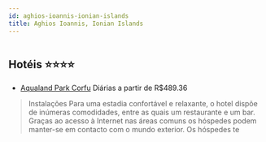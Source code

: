 ```yaml
---
id: aghios-ioannis-ionian-islands
title: Aghios Ioannis, Ionian Islands
---
```


<center><img src="http://image1.urlforimages.com/Images/1505690/$Original/11082I52058_320X240.JPG" alt="" /></center>


## Hotéis ⭐️⭐️⭐️⭐️

-    [Aqualand Park Corfu](https://www.hurb.com/aud/https://www.hurb.com/hoteis/aghios-ioannis/aqualand-park-corfu-JNP-JP012757?cmp=18055) Diárias a partir de R$489.36
   > Instalações
Para uma estadia confortável e relaxante, o hotel dispõe de inúmeras comodidades, entre as quais um restaurante e um bar. Graças ao acesso à Internet nas áreas comuns os hóspedes podem manter-se em contacto com o mundo exterior. Os hóspedes te
